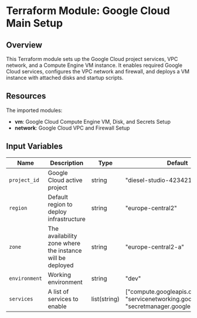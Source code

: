 # Terraform Module: Google Cloud Main Setup

## Overview

This Terraform module sets up the Google Cloud project services, VPC network, and a Compute Engine VM instance. It enables required Google Cloud services, configures the VPC network and firewall, and deploys a VM instance with attached disks and startup scripts.

## Resources

The imported modules:

- **vm**: Google Cloud Compute Engine VM, Disk, and Secrets Setup
- **network**: Google Cloud VPC and Firewall Setup

## Input Variables

| Name           | Description                                                      | Type         | Default                     | Required |
|----------------|------------------------------------------------------------------|--------------|-----------------------------|----------|
| `project_id`   | Google Cloud active project                                      | string       | "diesel-studio-423421-p9"   | no       |
| `region`       | Default region to deploy infrastructure                          | string       | "europe-central2"           | no       |
| `zone`         | The availability zone where the instance will be deployed        | string       | "europe-central2-a"         | no       |
| `environment`  | Working environment                                              | string       | "dev"                       | no       |
| `services`     | A list of services to enable                                     | list(string) | ["compute.googleapis.com", "servicenetworking.googleapis.com", "secretmanager.googleapis.com"] | no       |